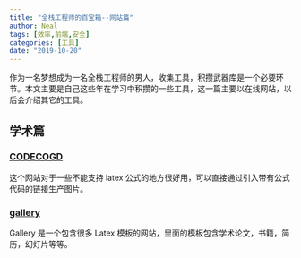 ```yaml
---
title: "全栈工程师的百宝箱--网站篇"
author: Neal
tags: [效率,前端,安全]
categories: [工具]
date: "2019-10-20"
---
```


作为一名梦想成为一名全栈工程师的男人，收集工具，积攒武器库是一个必要环节。本文主要是自己这些年在学习中积攒的一些工具，这一篇主要以在线网站，以后会介绍其它的工具。

## 学术篇

### [CODECOGD](http://latex.codecogs.com/)

这个网站对于一些不能支持 latex 公式的地方很好用，可以直接通过引入带有公式代码的链接生产图片。

### [gallery](https://www.overleaf.com/gallery)

Gallery 是一个包含很多 Latex 模板的网站，里面的模板包含学术论文，书籍，简历，幻灯片等等。